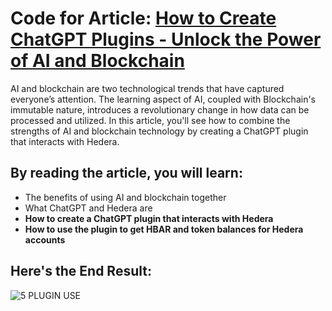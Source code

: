 # Code for Article: [How to Create ChatGPT Plugins - Unlock the Power of AI and Blockchain](https://hedera.com/blog/how-to-create-chatgpt-plugins-unlock-ai-and-blockchain)
AI and blockchain are two technological trends that have captured everyone’s attention. The learning aspect of AI, coupled with Blockchain's immutable nature, introduces a revolutionary change in how data can be processed and utilized. In this article, you'll see how to combine the strengths of AI and blockchain technology by creating a ChatGPT plugin that interacts with Hedera. 

## By reading the article, you will learn:
- The benefits of using AI and blockchain together
- What ChatGPT and Hedera are
- **How to create a ChatGPT plugin that interacts with Hedera**
- **How to use the plugin to get HBAR and token balances for Hedera accounts**

 ## Here's the End Result:
![5 PLUGIN USE](https://github.com/ed-marquez/hedera-plugin-chatgpt/assets/72571340/b3846c53-8df8-4818-a749-4770355142d4)
